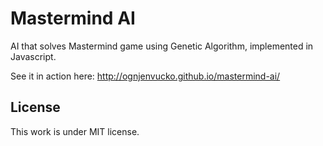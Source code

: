 # Mastermind AI

AI that solves Mastermind game using Genetic Algorithm, implemented in Javascript.

See it in action here: http://ognjenvucko.github.io/mastermind-ai/

## License

This work is under MIT license.
